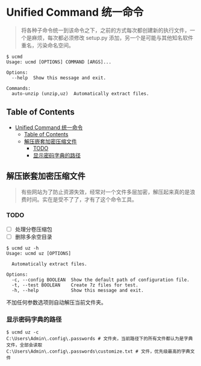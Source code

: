# Unified Command 统一命令

> 将各种子命令统一到该命令之下，之前的方式每次都创建新的执行文件，一个是麻烦，每次都必须修改 setup.py 添加，另一个是可能与其他知名软件重名，污染命名空间。

```shell
$ ucmd
Usage: ucmd [OPTIONS] COMMAND [ARGS]...

Options:
  --help  Show this message and exit.

Commands:
  auto-unzip (unzip,uz)  Automatically extract files.
```

## Table of Contents

- [Unified Command 统一命令](#unified-command-统一命令)
  - [Table of Contents](#table-of-contents)
  - [解压嵌套加密压缩文件](#解压嵌套加密压缩文件)
    - [TODO](#todo)
    - [显示密码字典的路径](#显示密码字典的路径)

## 解压嵌套加密压缩文件

> 有些网站为了防止资源失效，经常对一个文件多层加密，解压起来真的是浪费时间。实在是受不了了，才有了这个命令工具。

### TODO

- [ ] 处理分卷压缩包
- [ ] 删除多余空目录

```shell
$ ucmd uz -h
Usage: ucmd uz [OPTIONS]

  Automatically extract files.

Options:
  -c, --config BOOLEAN  Show the default path of configuration file.
  -t, --test BOOLEAN    Create 7z files for test.
  -h, --help            Show this message and exit.
```

不加任何参数选项则自动解压当前文件夹。

### 显示密码字典的路径

```shell
$ ucmd uz -c
C:\Users\Admin\.config\.passwords # 文件夹，当前路径下的所有文件都认为是字典文件，全部会读取
C:\Users\Admin\.config\.passwords\customize.txt # 文件，优先级最高的字典文件
```

